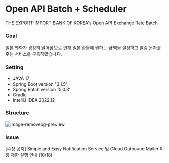 # Open API Batch + Scheduler
THE EXPORT-IMPORT BANK OF KOREA's Open API Exchange Rate Batch
  

### Goal
일본 엔화가 굉장히 떨어짐으로 인해 일본 환율에 원하는 금액을 설정하고 알림 문자를 주는 서비스를 구축하였습니다.
  

### Setting
- JAVA 17
- Spring Boot version '3.1.5'
- Spring Batch version '5.0.3'
- Gradle
- IntelliJ IDEA 2022.12
  

### Structure
![image-removebg-preview](https://github.com/SeoYounSeok/exchangeBatch/assets/43161245/663625a2-6cb5-48f1-bd09-e7764ae2533a)


### Issue
[수정 공지] Simple and Easy Notification Service 및 Cloud Outbound Mailer 이용 제한 실행 안내 (10/18)
